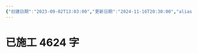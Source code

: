 ```yaml
---
{"创建日期":"2023-09-02T13:03:00","更新日期":"2024-11-16T20:30:00","aliases":null,"tags":["人类的故事"],"dg-publish":true,"permalink":"/01-主线故事/最初与开端之前/","dgPassFrontmatter":true}
---
```


# 已施工 4624 字 